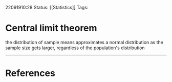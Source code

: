 22091910:28
Status:  [[Statistics]]
Tags: 

# Central limit theorem
the distribution of sample means approximates a normal distribution as the sample size gets larger, regardless of the population's distribution


---
# References